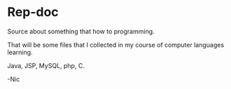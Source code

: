 Rep-doc
=======

Source about something that how to programming.

That will be some files that I collected in my course of computer languages learning.

Java, JSP, MySQL, php, C.

-Nic
